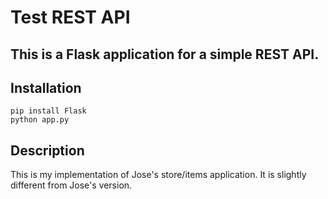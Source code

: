 # Test REST API

## This is a Flask application for a simple REST API.

## Installation
```
pip install Flask
python app.py
```

## Description
This is my implementation of Jose's store/items application. It is slightly different from Jose's version.
